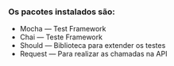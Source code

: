 ### Os pacotes instalados são:
- Mocha — Test Framework
- Chai — Teste Framework
- Should — Biblioteca para extender os testes
- Request — Para realizar as chamadas na API